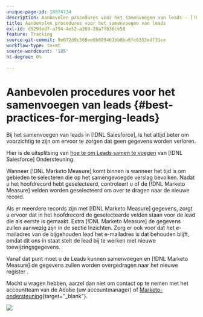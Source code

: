 ```yaml
---
unique-page-id: 18874734
description: Aanbevolen procedures voor het samenvoegen van leads - [!DNL Marketo Measure]
title: Aanbevolen procedures voor het samenvoegen van leads
exl-id: d9293ed7-a794-4e52-a269-20a7fb36ce50
feature: Tracking
source-git-commit: 9e672d0c568ee0b889461bb8ba6fc6333edf31ce
workflow-type: tm+mt
source-wordcount: '185'
ht-degree: 0%

---
```


# Aanbevolen procedures voor het samenvoegen van leads {#best-practices-for-merging-leads}

Bij het samenvoegen van leads in [!DNL Salesforce], is het altijd beter om voorzichtig te zijn om ervoor te zorgen dat geen gegevens worden verloren.

Hier is de uitsplitsing van [hoe te om Leads samen te voegen](https://help.salesforce.com/s/articleView?id=leads_merge.htm&language=en_US&type=5) van [!DNL Salesforce] Ondersteuning.

Wanneer [!DNL Marketo Measure] komt binnen is wanneer het tijd is om gebieden te selecteren die op het samengevoegde verslag bevolken. Nadat u het hoofdrecord hebt geselecteerd, controleert u of de [!DNL Marketo Measure] velden worden geselecteerd om over te dragen naar de nieuwe record.

Als er meerdere records zijn met [!DNL Marketo Measure] gegevens, zorgt u ervoor dat in het hoofdrecord de geselecteerde velden staan voor de lead die als eerste is gemaakt. Extra [!DNL Marketo Measure] de gegevens zullen aanwezig zijn in de sectie Inzichten. Zorg er ook voor dat het e-mailadres van de bijgehouden lead het e-mailadres is dat behouden blijft, omdat dit ons in staat stelt de lead bij te werken met nieuwe toewijzingsgegevens.

Vanaf dat punt moet u de Leads kunnen samenvoegen en [!DNL Marketo Measure] de gegevens zullen worden overgedragen naar het nieuwe register .

Mocht u vragen hebben, aarzel dan niet om contact op te nemen met het accountteam van de Adobe (uw accountmanager) of [Marketo-ondersteuning](https://nation.marketo.com/t5/support/ct-p/Support){target="_blank"}.

![](assets/1.jpg)
